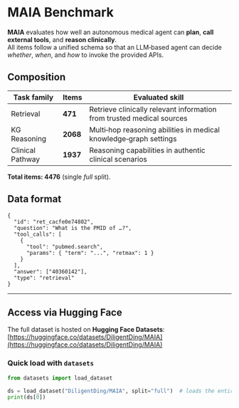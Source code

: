 # MAIA Benchmark

**MAIA** evaluates how well an autonomous medical agent can **plan**, **call external tools**, and **reason clinically**.\
All items follow a unified schema so that an LLM‑based agent can decide *whether*, *when*, and *how* to invoke the provided APIs.

## Composition

| Task family        | Items   | Evaluated skill                                                       |
| ------------------ | ------- | --------------------------------------------------------------------- |
| Retrieval          | **471** | Retrieve clinically relevant information from trusted medical sources |
| KG Reasoning       | **2068** | Multi‑hop reasoning abilities in medical knowledge‑graph settings     |
| Clinical Pathway | **1937** | Reasoning capabilities in authentic clinical scenarios                |

**Total items: 4476** (single *full* split).

## Data format

```jsonc
{
  "id": "ret_cacfe0e74802",
  "question": "What is the PMID of …?",
  "tool_calls": [
    {
      "tool": "pubmed.search",
      "params": { "term": "...", "retmax": 1 }
    }
  ],
  "answer": ["40360142"],
  "type": "retrieval"
}
```

---

## Access via Hugging Face

The full dataset is hosted on **Hugging Face Datasets**: [https://huggingface.co/datasets/DiligentDing/MAIA](https://huggingface.co/datasets/DiligentDing/MAIA)

### Quick load with `datasets`

```python
from datasets import load_dataset

ds = load_dataset("DiligentDing/MAIA", split="full")  # loads the entire benchmark
print(ds[0])
```





